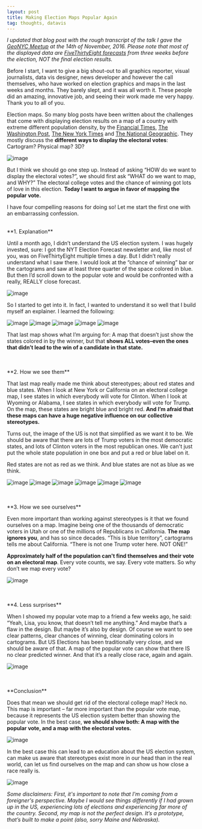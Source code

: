 ```yaml
---
layout: post
title: Making Election Maps Popular Again
tag: thoughts, datavis
---
```


*I updated that blog post with the rough transcript of the talk I gave the [GeoNYC Meetup](https://www.meetup.com/geonyc/events/235274559/) at the 14th of November, 2016. Please note that most of the displayed data are [FiveThirtyEight forecasts](https://projects.fivethirtyeight.com/2016-election-forecast/?ex_cid=2016-forecast) from three weeks before the election, NOT the final election results.*

Before I start, I want to give a big shout-out to all graphics reporter, visual journalists, data vis designer, news developer and however the call themselves, who have worked on election graphics and maps in the last weeks and months. They barely slept, and it was all worth it. These people did an amazing, innovative job, and seeing their work made me very happy. Thank you to all of you. 

Election maps. So many blog posts have been written about the challenges that come with displaying election results on a map of a country with extreme different population density, by the [Financial Times](https://www.ft.com/content/3685bf9e-a4cc-11e6-8b69-02899e8bd9d1), [The Washington Post](https://www.washingtonpost.com/graphics/politics/2016-election/how-election-maps-lie/), [The New York Times](http://www.nytimes.com/interactive/2016/11/01/upshot/many-ways-to-map-election-results.html) and [The National Geographic](http://news.nationalgeographic.com/2016/10/improved-election-map-cartograms/). They mostly discuss the **different ways to display the electoral votes**: Cartogram? Physical map? 3D? 


![image](/pic/161114_elex6.png)


But I think we should go one step up. Instead of asking “HOW do we want to display the electoral votes?”, we should first ask “WHAT do we want to map, and WHY?” The electoral college votes and the chance of winning got lots of love in this election. **Today I want to argue in favor of mapping the popular vote.** 

I have four compelling reasons for doing so! Let me start the first one with an embarrassing confession. 

<br>
**1. Explanation**

Until a month ago, I didn’t understand the US election system. I was hugely invested, sure: I got the NYT Election Forecast newsletter and, like most of you, was on FiveThirtyEight multiple times a day. But I didn’t really understand what I saw there. I would look at the “chance of winning” bar or the cartograms and saw at least three quarter of the space colored in blue. But then I’d scroll down to the popular vote and would be confronted with a really, REALLY close forecast. 

![image](/pic/161114_elex14.png)

So I started to get into it. In fact, I wanted to understand it so well that I build myself an explainer. I learned the following: 

![image](/pic/161114_elex-09.png)
![image](/pic/161114_elex-20.png)
![image](/pic/161114_elex-10.png)
![image](/pic/161114_elex-11.png)
![image](/pic/161114_elex-21.png)

That last map shows what I’m arguing for: A map that doesn’t just show the states colored in by the winner, but that **shows ALL votes–even the ones that didn’t lead to the win of a candidate in that state.**

<br>
<br>
**2. How we see them**

That last map really made me think about stereotypes; about red states and blue states. When I look at New York or California on an electoral college map, I see states in which everybody will vote for Clinton. When I look at Wyoming or Alabama, I see states in which everybody will vote for Trump. On the map, these states are bright blue and bright red. **And I’m afraid that these maps can have a huge negative influence on our collective stereotypes.** 

Turns out, the image of the US is not that simplified as we want it to be. We should be aware that there are lots of Trump voters in the most democratic states, and lots of Clinton voters in the most republican ones. We can't just put the whole state population in one box and put a red or blue label on it.

Red states are not as red as we think. And blue states are not as blue as we think. 

![image](/pic/161114_elex-03.png)
![image](/pic/161114_elex-05.png)
![image](/pic/161114_elex-19.png)
![image](/pic/161114_elex-14.png)
![image](/pic/161114_elex-15.png)
![image](/pic/161114_elex-16.png)

<br>
<br>
**3. How we see ourselves**

Even more important than working against stereotypes is it that we found ourselves on a map. Imagine being one of the thousands of democratic voters in Utah or one of the millions of Republicans in California. **The map ignores you**, and has so since decades. “This is blue territory”, cartograms tells me about California. “There is not one Trump voter here. NOT ONE!” 

**Approximately half of the population can't find themselves and their vote on an electoral map**. Every vote counts, we say. Every vote matters. So why don’t we map every vote? 

![image](/pic/161114_elex-12.png)


<br>
<br>
**4. Less surprises**

When I showed my popular vote map to a friend a few weeks ago, he said: “Yeah, Lisa, you know, that doesn’t tell me anything.” And maybe that’s a flaw in the design. But maybe it’s also by design. Of course we want to see clear patterns, clear chances of winning, clear dominating colors in cartograms. But US Elections has been traditionally very close, and we should be aware of that. A map of the popular vote can show that there IS no clear predicted winner. And that it’s a really close race, again and again. 

![image](/pic/161114_elex-13.png)

<br>
<br>
**Conclusion**

Does that mean we should get rid of the electoral college map? Heck no. This map is important – far more important than the popular vote map, because it represents the US election system better than showing the popular vote. In the best case, **we should show both: A map with the popular vote, and a map with the electoral votes.** 

![image](/pic/161114_elex1.png)

In the best case this can lead to an education about the US election system, can make us aware that stereotypes exist more in our head than in the real world, can let us find ourselves on the map and can show us how close a race really is. 

![image](/pic/161114_elex.png)

*Some disclaimers: First, it's important to note that I'm coming from a foreigner's perspective. Maybe I would see things differently if I had grown up in the US, experiencing lots of elections and experiencing far more of the country. Second, my map is not the perfect design. It’s a prototype, that’s built to make a point (also, sorry Maine and Nebraska).*
